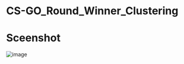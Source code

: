# CS-GO_Round_Winner_Clustering


# Sceenshot

![image](https://github.com/PNUAITeam13/CS-GO_Round_Winner_Clustering/assets/99980555/e2170b20-e014-431f-aeb1-fada77c102d6)
